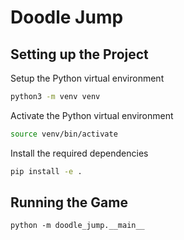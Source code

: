 # Doodle Jump

## Setting up the Project

Setup the Python virtual environment

```bash
python3 -m venv venv
```

Activate the Python virtual environment

```bash
source venv/bin/activate
```

Install the required dependencies

```bash
pip install -e .
```

## Running the Game

```
python -m doodle_jump.__main__
```
